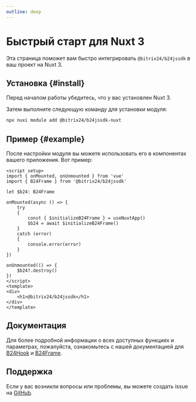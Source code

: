 ```yaml
---
outline: deep
---
```

# Быстрый старт для Nuxt 3

Эта страница поможет вам быстро интегрировать `@bitrix24/b24jssdk` в ваш проект на Nuxt 3.

## Установка {#install}

Перед началом работы убедитесь, что у вас установлен Nuxt 3.

Затем выполните следующую команду для установки модуля:

```bash
npx nuxi module add @bitrix24/b24jssdk-nuxt
```

## Пример {#example}

После настройки модуля вы можете использовать его в компонентах вашего приложения. Вот пример:

```vue
<script setup>
import { onMounted, onUnmounted } from 'vue'
import { B24Frame } from '@bitrix24/b24jssdk'

let $b24: B24Frame

onMounted(async () => {
	try
	{
		const { $initializeB24Frame } = useNuxtApp()
		$b24 = await $initializeB24Frame()
	}
	catch (error)
	{
		console.error(error)
	}
})

onUnmounted(() => {
	$b24?.destroy()
})
</script>
<template>
<div>
    <h1>@bitrix24/b24jssdk</h1>
</div>
</template>
```

## Документация

Для более подробной информации о всех доступных функциях и параметрах, пожалуйста, ознакомьтесь с нашей документацией
для [B24Hook](/reference/hook-index) и [B24Frame](/reference/frame-initialize-b24-frame).

## Поддержка

Если у вас возникли вопросы или проблемы, вы можете создать issue на [GitHub](https://github.com/bitrix24/b24jssdk/issues).
